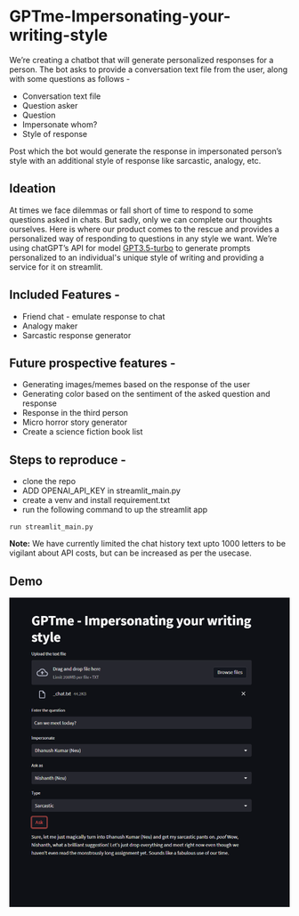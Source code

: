 # GPTme-Impersonating-your-writing-style

We’re creating a chatbot that will generate personalized responses for a person. The bot asks to provide a conversation text file from the user, along with some questions as follows - 

- Conversation text file
- Question asker
- Question
- Impersonate whom?
- Style of response

Post which the bot would generate the response in impersonated person’s style with an additional style of response like sarcastic, analogy, etc. 

## Ideation

At times we face dilemmas or fall short of time to respond to some questions asked in chats. But sadly, only we can complete our thoughts ourselves. Here is where our product comes to the rescue and provides a personalized way of responding to questions in any style we want. We’re using chatGPT’s API for model [GPT3.5-turbo](https://platform.openai.com/docs/guides/chat) to generate prompts personalized to an individual's unique style of writing and providing a service for it on streamlit. 

## Included Features - 

- Friend chat - emulate response to chat
- Analogy maker 
- Sarcastic response generator 

## Future prospective features - 

- Generating images/memes based on the response of the user
- Generating color based on the sentiment of the asked question and response
- Response in the third person
- Micro horror story generator 
- Create a science fiction book list

## Steps to reproduce - 

- clone the repo
- ADD OPENAI_API_KEY in streamlit_main.py
- create a venv and install requirement.txt
- run the following command to up the streamlit app
``` 
run streamlit_main.py
```

**Note:** We have currently limited the chat history text upto 1000 letters to be vigilant about API costs, but can be increased as per the usecase.

## Demo 
![alt text](Demo.png)
